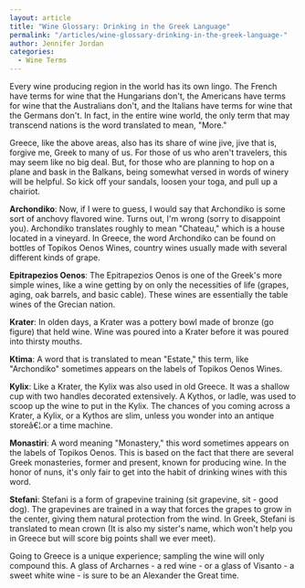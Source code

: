 ```yaml
---
layout: article
title: "Wine Glossary: Drinking in the Greek Language"
permalink: "/articles/wine-glossary-drinking-in-the-greek-language-"
author: Jennifer Jordan
categories:
  - Wine Terms
---
```


Every wine producing region in the world has its own lingo. The French have terms for wine that the Hungarians don't, the Americans have terms for wine that the Australians don't, and the Italians have terms for wine that the Germans don't. In fact, in the entire wine world, the only term that may transcend nations is the word translated to mean, "More."

Greece, like the above areas, also has its share of wine jive, jive that is, forgive me, Greek to many of us. For those of us who aren't travelers, this may seem like no big deal. But, for those who are planning to hop on a plane and bask in the Balkans, being somewhat versed in words of winery will be helpful. So kick off your sandals, loosen your toga, and pull up a chairiot.

**Archondiko**: Now, if I were to guess, I would say that Archondiko is some sort of anchovy flavored wine. Turns out, I'm wrong (sorry to disappoint you). Archondiko translates roughly to mean "Chateau," which is a house located in a vineyard. In Greece, the word Archondiko can be found on bottles of Topikos Oenos Wines, country wines usually made with several different kinds of grape.

**Epitrapezios Oenos**: The Epitrapezios Oenos is one of the Greek's more simple wines, like a wine getting by on only the necessities of life (grapes, aging, oak barrels, and basic cable). These wines are essentially the table wines of the Grecian nation.

**Krater**: In olden days, a Krater was a pottery bowl made of bronze (go figure) that held wine. Wine was poured into a Krater before it was poured into thirsty mouths.

**Ktima**: A word that is translated to mean "Estate," this term, like "Archondiko" sometimes appears on the labels of Topikos Oenos Wines.

**Kylix**: Like a Krater, the Kylix was also used in old Greece. It was a shallow cup with two handles decorated extensively. A Kythos, or ladle, was used to scoop up the wine to put in the Kylix. The chances of you coming across a Krater, a Kylix, or a Kythos are slim, unless you wonder into an antique storeâ€¦.or a time machine.

**Monastiri**: A word meaning "Monastery," this word sometimes appears on the labels of Topikos Oenos. This is based on the fact that there are several Greek monasteries, former and present, known for producing wine.  In the honor of nuns, it's only fair to get into the habit of drinking wines with this word.

**Stefani**: Stefani is a form of grapevine training (sit grapevine, sit - good dog). The grapevines are trained in a way that forces the grapes to grow in the center, giving them natural protection from the wind. In Greek, Stefani is translated to mean crown (It is also my sister's name, which won't help you in Greece but will score big points shall we ever meet).

Going to Greece is a unique experience; sampling the wine will only compound this. A glass of Archarnes - a red wine - or a glass of Visanto - a sweet white wine - is sure to be an Alexander the Great time.